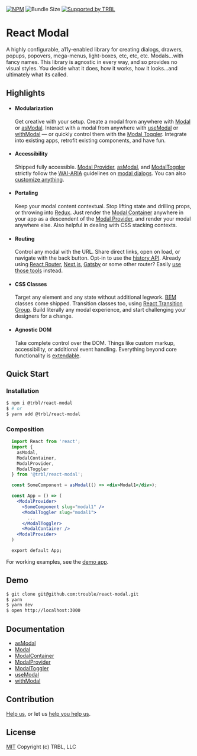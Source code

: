 [![NPM](https://img.shields.io/npm/v/@trbl/react-modal)](https://www.npmjs.com/@trbl/react-modal)
![Bundle Size](https://img.shields.io/bundlephobia/minzip/@trbl/react-modal?label=zipped)
[![Supported by TRBL](https://img.shields.io/badge/supported_by-TRBL-black)](https://github.com/trouble)

# React Modal

A highly configurable, a11y-enabled library for creating dialogs, drawers, popups, popovers, mega-menus, light-boxes, etc, etc, etc. Modals...with fancy names. This library is agnostic in every way, and so provides no visual styles. You decide what it does, how it works, how it looks...and ultimately what its called.

## Highlights

- #### Modularization
  Get creative with your setup. Create a modal from anywhere with [Modal](./src/Modal.README.md) or [asModal](./src/asModal/README.md). Interact with a modal from anywhere with [useModal](./src/useModal/README.md) or [withModal](./src/useModal/README.md) — or quickly control them with the [Modal Toggler](./src/ModalToggler/README.md). Integrate into existing apps, retrofit existing components, and have fun.

- #### Accessibility
  Shipped fully accessible. [Modal Provider](./src/ModalProvider/README.md#accessibility), [asModal](./src/asModal/README.md#accessibility), and [ModalToggler](./src/ModalToggler/README.md#accessibility) strictly follow the [WAI-ARIA](https://www.w3.org/WAI/intro/aria) guidelines on [modal dialogs](https://www.w3.org/TR/wai-aria-practices/#dialog_modal). You can also [customize anything](#agnostic-dom).

- #### Portaling
  Keep your modal content contextual. Stop lifting state and drilling props, or throwing into [Redux](https://redux.js.org/). Just render the [Modal Container](./src/ModalContainer/README.md) anywhere in your app as a descendent of the [Modal Provider](./src/ModalProvider/README.md), and render your modal anywhere else. Also helpful in dealing with CSS stacking contexts.

- #### Routing
  Control any modal with the URL. Share direct links, open on load, or navigate with the back button. Opt-in to use the [history API](https://developer.mozilla.org/en-US/docs/Web/API/History_API). Already using [React Router](https://reacttraining.com/react-router/web/guides/quick-start), [Next.js](https://nextjs.org/), [Gatsby](https://www.gatsbyjs.org/) or some other router? Easily [use those tools](./src/ModalProvider/README.md#routing) instead.

- ####  CSS Classes
  Target any element and any state without additional legwork. [BEM](http://getbem.com/) classes come shipped. Transition classes too, using [React Transition Group](https://reactcommunity.org/react-transition-group/). Build literally any modal experience, and start challenging your designers for a change.

- #### Agnostic DOM
  Take complete control over the DOM. Things like custom markup, accessibility, or additional event handling. Everything beyond core functionality is [extendable](https://www.npmjs.com/package/@trbl/react-html-element).

## Quick Start

### Installation

```bash
$ npm i @trbl/react-modal
$ # or
$ yarn add @trbl/react-modal
```

### Composition

```jsx
  import React from 'react';
  import {
    asModal,
    ModalContainer,
    ModalProvider,
    ModalToggler
  } from '@trbl/react-modal';

  const SomeComponent = asModal(() => <div>Modal1</div>);

  const App = () => (
    <ModalProvider>
      <SomeComponent slug="modal1" />
      <ModalToggler slug="modal1">
        ...
      </ModalToggler>
      <ModalContainer />
    <ModalProvider>
  )

  export default App;
```

For working examples, see the [demo app](./demo/App.demo.js).

## Demo

```bash
$ git clone git@github.com:trouble/react-modal.git
$ yarn
$ yarn dev
$ open http://localhost:3000
```

## Documentation

  - [asModal](./src/asModal/README.md)
  - [Modal](./src/Modal/README.md)
  - [ModalContainer](./src/ModalContainer/README.md)
  - [ModalProvider](./src/ModalProvider/README.md)
  - [ModalToggler](./src/ModalToggler/README.md)
  - [useModal](./src/useModal/README.md)
  - [withModal](./src/withModal/README.md)

## Contribution

[Help us,](https://github.com/trouble/.github/blob/master/CONTRIBUTING.md) or let us [help you help us](https://github.com/trouble/.github/blob/master/SUPPORT.md).

## License

[MIT](https://github.com/trouble/react-modal/blob/master/LICENSE) Copyright (c) TRBL, LLC
